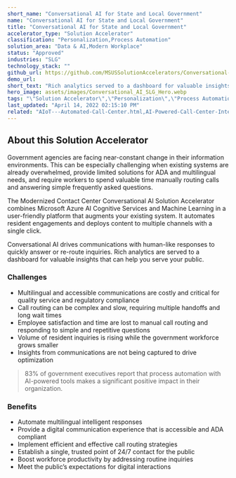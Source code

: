 ```yaml
---
short_name: "Conversational AI for State and Local Government"
name: "Conversational AI for State and Local Government"
title: "Conversational AI for State and Local Government"
accelerator_type: "Solution Accelerator"
classification: "Personalization,Process Automation"
solution_area: "Data & AI,Modern Workplace"
status: "Approved"
industries: "SLG"
technology_stack: ""
github_url: https://github.com/MSUSSolutionAccelerators/Conversational-AI-Solution-Accelerator
demo_url: 
short_text: "Rich analytics served to a dashboard for valuable insights that can help you serve your public."
hero_image: assets/images/Conversational_AI_SLG_Hero.webp
tags: "\"Solution Accelerator\",\"Personalization\",\"Process Automation\",\"SLG\""
last_updated: "April 14, 2022 02:15:10 PM"
related: "AIoT---Automated-Call-Center.html,AI-Powered-Call-Center-Intelligence.html,Conversational-AI-for-Retail.html"
---
```

## About this Solution Accelerator

Government agencies are facing near-constant change in their information environments. This can be especially challenging when existing systems are already overwhelmed, provide limited solutions for ADA and multilingual needs, and require workers to spend valuable time manually routing calls and answering simple frequently asked questions.

The Modernized Contact Center Conversational AI Solution Accelerator combines Microsoft Azure AI Cognitive Services and Machine Learning in a user-friendly platform that augments your existing system. It automates resident engagements and deploys content to multiple channels with a single click. 

Conversational AI drives communications with human-like responses to quickly answer or re-route inquiries. Rich analytics are served to a dashboard for valuable insights that can help you serve your public.

### Challenges

* Multilingual and accessible communications are costly and critical for quality service and regulatory compliance
* Call routing can be complex and slow, requiring multiple handoffs and long wait times
* Employee satisfaction and time are lost to manual call routing and responding to simple and repetitive questions
* Volume of resident inquiries is rising while the government workforce grows smaller
* Insights from communications are not being captured to drive optimization

> 83% of government executives report that process automation with AI-powered tools makes a significant positive impact in their organization.

### Benefits

* Automate multilingual intelligent responses
* Provide a digital communication experience that is accessible and ADA compliant
* Implement efficient and effective call routing strategies
* Establish a single, trusted point of 24/7 contact for the public
* Boost workforce productivity by addressing routine inquiries
* Meet the public’s expectations for digital interactions
